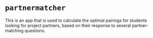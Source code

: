 # `partnermatcher`

This is an app that is used to calculate the optimal pairings for students 
looking for project partners, based on their response to several
partner-matching questions.

